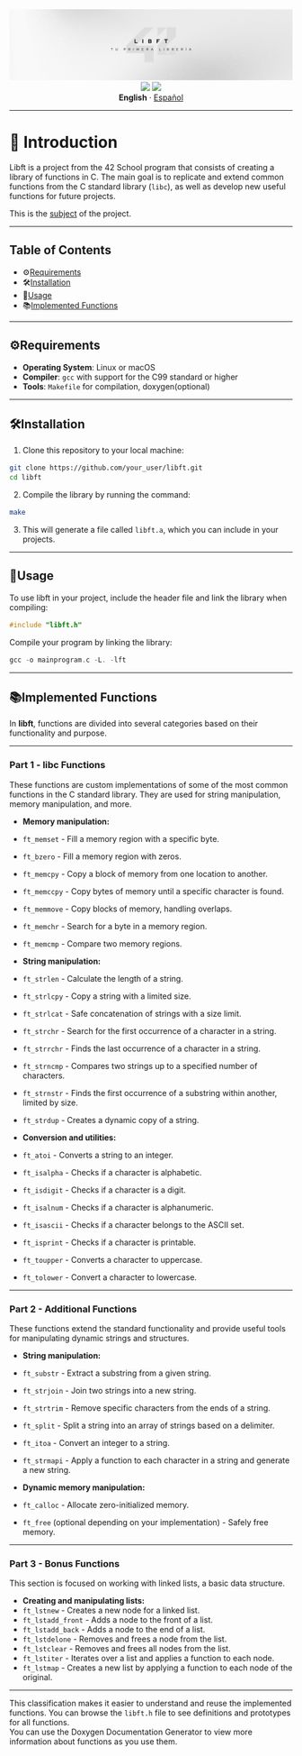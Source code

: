  <div align="center">
  <img src="https://raw.githubusercontent.com/15Galan/42_project-readmes/refs/heads/master/banners/cursus/projects/libft-light.png#gh-light-mode-only" />
  <img src="https://img.shields.io/badge/status-finished-green" />
  <img src="https://img.shields.io/badge/score-125-blue" /> <br/>
  <b>English</b> · <a href="../README.md">Español</a>
</div> 

---

# 📖 Introduction
Libft is a project from the 42 School program that consists of creating a library of functions in C. The main goal is to replicate and extend common functions from the C standard library (`libc`), as well as develop new useful functions for future projects.

This is the [subject](Libft_es.subject.pdf) of the project.

---

## Table of Contents
- ⚙️[Requirements](#requirements)
- 🛠️[Installation](#installation)
- 🚀[Usage](#usage)
- 📚[Implemented Functions](#implemented-functions)

---

## ⚙️Requirements

- **Operating System**: Linux or macOS
- **Compiler**: `gcc` with support for the C99 standard or higher
- **Tools**: `Makefile` for compilation, doxygen(optional)

---

## 🛠️Installation

1. Clone this repository to your local machine:
```bash
git clone https://github.com/your_user/libft.git
cd libft
```
2. Compile the library by running the command:
```bash
make
```
3. This will generate a file called `libft.a`, which you can include in your projects.

---

## 🚀Usage

To use libft in your project, include the header file and link the library when compiling:
```c
#include "libft.h"
```
Compile your program by linking the library:
```c
gcc -o mainprogram.c -L. -lft
```

---

## 📚Implemented Functions

In **libft**, functions are divided into several categories based on their functionality and purpose.

---

### Part 1 - libc Functions

These functions are custom implementations of some of the most common functions in the C standard library. They are used for string manipulation, memory manipulation, and more.

- **Memory manipulation:**
- `ft_memset` - Fill a memory region with a specific byte.
- `ft_bzero` - Fill a memory region with zeros.
- `ft_memcpy` - Copy a block of memory from one location to another.
- `ft_memccpy` - Copy bytes of memory until a specific character is found.
- `ft_memmove` - Copy blocks of memory, handling overlaps.
- `ft_memchr` - Search for a byte in a memory region.
- `ft_memcmp` - Compare two memory regions.

- **String manipulation:**
- `ft_strlen` - Calculate the length of a string.
- `ft_strlcpy` - Copy a string with a limited size.
- `ft_strlcat` - Safe concatenation of strings with a size limit.
- `ft_strchr` - Search for the first occurrence of a character in a string.
- `ft_strrchr` - Finds the last occurrence of a character in a string.
- `ft_strncmp` - Compares two strings up to a specified number of characters.
- `ft_strnstr` - Finds the first occurrence of a substring within another, limited by size.
- `ft_strdup` - Creates a dynamic copy of a string.

- **Conversion and utilities:**
- `ft_atoi` - Converts a string to an integer.
- `ft_isalpha` - Checks if a character is alphabetic.
- `ft_isdigit` - Checks if a character is a digit.
- `ft_isalnum` - Checks if a character is alphanumeric.
- `ft_isascii` - Checks if a character belongs to the ASCII set.
- `ft_isprint` - Checks if a character is printable.
- `ft_toupper` - Converts a character to uppercase.
- `ft_tolower` - Convert a character to lowercase.

---

### Part 2 - Additional Functions

These functions extend the standard functionality and provide useful tools for manipulating dynamic strings and structures.

- **String manipulation:**
- `ft_substr` - Extract a substring from a given string.
- `ft_strjoin` - Join two strings into a new string.
- `ft_strtrim` - Remove specific characters from the ends of a string.
- `ft_split` - Split a string into an array of strings based on a delimiter.
- `ft_itoa` - Convert an integer to a string.
- `ft_strmapi` - Apply a function to each character in a string and generate a new string.

- **Dynamic memory manipulation:**
- `ft_calloc` - Allocate zero-initialized memory.
- `ft_free` (optional depending on your implementation) - Safely free memory.

---

### Part 3 - Bonus Functions

This section is focused on working with linked lists, a basic data structure.

- **Creating and manipulating lists:**
- `ft_lstnew` - Creates a new node for a linked list.
- `ft_lstadd_front` - Adds a node to the front of a list.
- `ft_lstadd_back` - Adds a node to the end of a list.
- `ft_lstdelone` - Removes and frees a node from the list.
- `ft_lstclear` - Removes and frees all nodes from the list.
- `ft_lstiter` - Iterates over a list and applies a function to each node.
- `ft_lstmap` - Creates a new list by applying a function to each node of the original.

---

This classification makes it easier to understand and reuse the implemented functions. You can browse the `libft.h` file to see definitions and prototypes for all functions.  
You can use the Doxygen Documentation Generator to view more information about functions as you use them.
